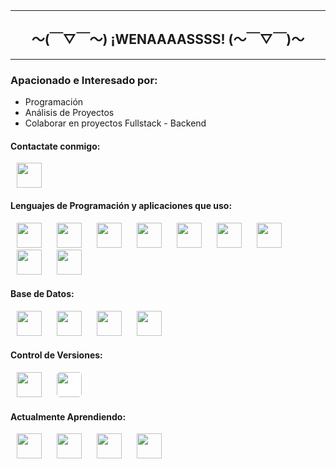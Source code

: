 <header>
<link rel="stylesheet" type='text/css' href="https://cdn.jsdelivr.net/gh/devicons/devicon@latest/devicon.min.css" />
</header>

<hr/>
<h2 align="center" style="font-weight: bold;">〜(￣▽￣〜) ¡WENAAAASSSS! (〜￣▽￣)〜</h2>
<hr/>

<h3>Apacionado e Interesado por:</h3>
<ul>
  <li>Programación</li>
  <li>Análisis de Proyectos</li>
  <li>Colaborar en proyectos Fullstack - Backend</li>
</ul>

<h4>Contactate conmigo:</h4>

<a href="https://www.linkedin.com/in/josejuliosanchezcruzado/" target="_blank" style="text-decoration: none;">
  <img src="https://cdn.jsdelivr.net/gh/devicons/devicon/icons/linkedin/linkedin-original.svg" style="width: 40px; margin: 0 10px;" />
</a>

<h4>Lenguajes de Programación y aplicaciones que uso:</h4>
<p align="left">
  <a href="https://es.wikipedia.org/wiki/C%2B%2B" target="_blank" style="text-decoration: none;">
    <img src="https://cdn.jsdelivr.net/gh/devicons/devicon/icons/cplusplus/cplusplus-original.svg" style="width: 40px; margin: 0 10px;" />
  </a>
  <a href="https://es.wikipedia.org/wiki/C_(lenguaje_de_programaci%C3%B3n)" target="_blank" style="text-decoration: none;">
    <img src="https://cdn.jsdelivr.net/gh/devicons/devicon/icons/c/c-original.svg" style="width: 40px; margin: 0 10px;" />
  </a>
  <a href="https://es.wikipedia.org/wiki/HTML5" target="_blank" style="text-decoration: none;">
    <img src="https://cdn.jsdelivr.net/gh/devicons/devicon/icons/html5/html5-original.svg" style="width: 40px; margin: 0 10px;" />
  </a>
  <a href="https://es.wikipedia.org/wiki/Kotlin_(lenguaje_de_programaci%C3%B3n)" target="_blank" style="text-decoration: none;">
    <img src="https://cdn.jsdelivr.net/gh/devicons/devicon/icons/kotlin/kotlin-original.svg" style="width: 40px; margin: 0 10px;" />
  </a>
  <a href="https://es.wikipedia.org/wiki/JavaScript" target="_blank" style="text-decoration: none;">
    <img src="https://cdn.jsdelivr.net/gh/devicons/devicon/icons/javascript/javascript-original.svg" style="width: 40px; margin: 0 10px;" />
  </a>
  <a href="https://es.wikipedia.org/wiki/Java_(lenguaje_de_programaci%C3%B3n)" target="_blank" style="text-decoration: none;">
    <img src="https://cdn.jsdelivr.net/gh/devicons/devicon/icons/java/java-original.svg" style="width: 40px; margin: 0 10px;" />
  </a>
  <a href="https://es.wikipedia.org/wiki/Bootstrap_(framework)" target="_blank" style="text-decoration: none;">
    <img src="https://cdn.jsdelivr.net/gh/devicons/devicon/icons/bootstrap/bootstrap-original.svg" style="width: 40px; margin: 0 10px;" />
  </a>
  <a href="https://es.wikipedia.org/wiki/Angular_(framework)" target="_blank" style="text-decoration: none;">
    <img src="https://cdn.jsdelivr.net/gh/devicons/devicon/icons/angularjs/angularjs-original.svg" style="width: 40px; margin: 0 10px;" />
  </a>
  <a href="https://en.wikipedia.org/wiki/Postman_(software)" target="_blank" style="text-decoration: none;">
    <img src="https://cdn.jsdelivr.net/gh/devicons/devicon/icons/postman/postman-original.svg" style="width: 40px; margin: 0 10px;" />
  </a>
</p>


<h4>Base de Datos:</h4>
<p align="left">
  <a href="https://es.wikipedia.org/wiki/Microsoft_SQL_Server" target="_blank" style="text-decoration: none;">
    <img src="https://cdn.jsdelivr.net/gh/devicons/devicon/icons/microsoftsqlserver/microsoftsqlserver-plain.svg" style="width: 40px; margin: 0 10px;" />
  </a>
  <a href="https://es.wikipedia.org/wiki/MySQL" target="_blank" style="text-decoration: none;">
    <img src="https://cdn.jsdelivr.net/gh/devicons/devicon/icons/mysql/mysql-original.svg" style="width: 40px; margin: 0 10px;" />
  </a>
  <a href="https://es.wikipedia.org/wiki/MongoDB" target="_blank" style="text-decoration: none;">
    <img src="https://cdn.jsdelivr.net/gh/devicons/devicon/icons/mongodb/mongodb-original.svg" style="width: 40px; margin: 0 10px;" />
  </a>
  <a href="https://es.wikipedia.org/wiki/MariaDB" target="_blank" style="text-decoration: none;">
    <img src="https://cdn.jsdelivr.net/gh/devicons/devicon/icons/mariadb/mariadb-original.svg" style="width: 40px; margin: 0 10px;" />
  </a>
</p>


<h4>Control de Versiones:</h4>
<p align="left">
  <a href="https://es.wikipedia.org/wiki/Git" target="_blank" style="text-decoration: none;">
    <img src="https://cdn.jsdelivr.net/gh/devicons/devicon/icons/git/git-original.svg" style="width: 40px; margin: 0 10px;" />
  </a>
  <a href="https://es.wikipedia.org/wiki/GitHub" target="_blank" style="text-decoration: none;">
    <img src="https://cdn.jsdelivr.net/gh/devicons/devicon/icons/github/github-original.svg" style="width: 40px; margin: 0 10px; background-color: white; border-radius: 5px;" />
  </a>
</p>


<h4>Actualmente Aprendiendo:</h4>
<p align="left">
  <a href="https://es.wikipedia.org/wiki/PHP" target="_blank" style="text-decoration: none;">
    <img src="https://cdn.jsdelivr.net/gh/devicons/devicon/icons/php/php-original.svg" style="width: 40px; margin: 0 10px;" />
  </a>
  <a href="https://es.wikipedia.org/wiki/Python" target="_blank" style="text-decoration: none;">
    <img src="https://cdn.jsdelivr.net/gh/devicons/devicon/icons/python/python-original.svg" style="width: 40px; margin: 0 10px;" />
  </a>
  <a href="https://es.wikipedia.org/wiki/Arduino" target="_blank" style="text-decoration: none;">
    <img src="https://cdn.jsdelivr.net/gh/devicons/devicon/icons/arduino/arduino-original.svg" style="width: 40px; margin: 0 10px;" />
  </a>
  <a href="https://es.wikipedia.org/wiki/Docker_(software)" target="_blank" style="text-decoration: none;">
    <img src="https://cdn.jsdelivr.net/gh/devicons/devicon/icons/docker/docker-original.svg" style="width: 40px; margin: 0 10px;" />
  </a>
</p>
